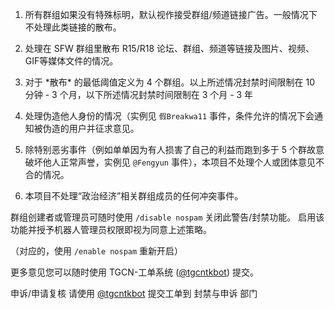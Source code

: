 1. 所有群组如果没有特殊标明，默认视作接受群组/频道链接广告。一般情况下不处理此类链接的散布。
2. 处理在 SFW 群组里散布 R15/R18 论坛、群组、频道等链接及图片、视频、GIF等媒体文件的情况。
3. 对于 \*散布\* 的最低阈值定义为 4 个群组。以上所述情况封禁时间限制在 10 分钟 - 3 个月，以下所述情况封禁时间限制在 3 个月 - 3 年
4. 处理伪造他人身份的情况（实例见 `假Breakwa11` 事件，条件允许的情况下会通知被伪造的用户并征求意见。

6. 除特别恶劣事件（例如单单因为有人损害了自己的利益而跑到多于 5 个群故意破坏他人正常声誉，实例见 `@Fengyun` 事件），本项目不处理个人或团体意见不合的情况。
7. 本项目不处理“政治经济”相关群组成员的任何冲突事件。

群组创建者或管理员可随时使用 `/disable nospam` 关闭此警告/封禁功能。
启用该功能并授予机器人管理员权限即视为同意上述策略。

（对应的，使用 `/enable nospam` 重新开启）

更多意见您可以随时使用 TGCN-工单系统 \([@tgcntkbot](https://t.me/tgcntkbot)\) 提交。

申诉/申请复核 请使用 [@tgcntkbot](https://t.me/tgcntkbot) 提交工单到 封禁与申诉 部门

